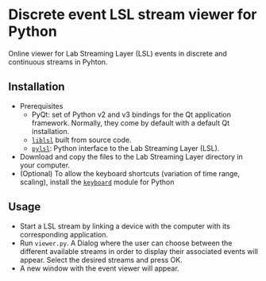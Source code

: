 # Discrete event LSL stream viewer for Python
Online viewer for Lab Streaming Layer (LSL) events in discrete and continuous streams in Pyhton.
## Installation
* Prerequisites
  * PyQt: set of Python v2 and v3 bindings for the Qt application framework. Normally, they come by default with a default Qt installation.
  * [`liblsl`](https://github.com/sccn/labstreaminglayer/wiki/INSTALL) built from source code.
  * [`pylsl`](https://labstreaminglayer.readthedocs.io/dev/app_dev.html#python-apps): Python interface to the Lab Streaming Layer (LSL).
* Download and copy the files to the Lab Streaming Layer directory in your computer.
* (Optional) To allow the keyboard shortcuts (variation of time range, scaling), install the [`keyboard`](https://pypi.org/project/keyboard/) module for Python

## Usage
* Start a LSL stream by linking a device with the computer with its corresponding application. 
* Run `viewer.py`. A Dialog where the user can choose between the different available streams in order to display their associated events will appear. Select the desired streams and press OK.
* A new window with the event viewer will appear.

###### 
